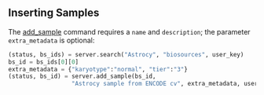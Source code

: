 ## Inserting Samples

The [add_sample](http://deepblue.mpi-inf.mpg.de/api.php#api-add_sample) command requires a ```name``` and ```description```; the parameter ```extra_metadata``` is optional:

```python
(status, bs_ids) = server.search("Astrocy", "biosources", user_key)
bs_id = bs_ids[0][0]
extra_metadata = {"karyotype":"normal", "tier":"3"}
(status, bs_id) = server.add_sample(bs_id,
                  "Astrocy sample from ENCODE cv", extra_metadata, user_key)
```
